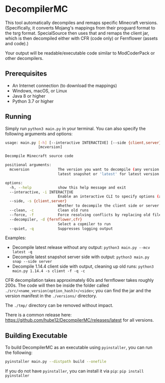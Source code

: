 # DecompilerMC

This tool automatically decompiles and remaps specific Minecraft versions. (Specifically, it converts Mojang's mappings from their proguard format to the tsrg format. SpecialSource then uses that and remaps the client jar, which is then decompiled either with CFR (code only) or Fernflower (assets and code).)

Your output will be readable/executable code similar to ModCoderPack or other decompilers.

## Prerequisites

- An Internet connection (to download the mappings)
- Windows, macOS, or Linux
- Java 8 or higher
- Python 3.7 or higher

## Running

Simply run `python3 main.py` in your terminal. You can also specify the following arguments and options:

```bash
usage: main.py [-h] [--interactive INTERACTIVE] [--side {client,server}] [--clean] [--force] [--decompiler {fernflower,cfr}] [--quiet]
               [mcversion]

Decompile Minecraft source code

positional arguments:
  mcversion             The version you want to decompile (any version starting from 19w36a (snapshot) and 1.14.4 (releases)) Use 'snap' for
                        latest snapshot or 'latest' for latest version

options:
  -h, --help            show this help message and exit
  --interactive, -i INTERACTIVE
                        Enable an interactive CLI to specify options (all other command line arguments, besides --quiet, will be ignored)
  --side, -s {client,server}
                        Whether to decompile the client side or server side
  --clean, -c           Clean old runs
  --force, -f           Force resolving conflicts by replacing old files
  --decompiler, -d {fernflower,cfr}
                        Select a copmiler to run
  --quiet, -q           Suppresses logging output
```

Examples:
- Decompile latest release without any output: `python3 main.py --mcv latest -q` 
- Decompile latest snapshot server side with output: `python3 main.py snap --side server` 
- Decompile 1.14.4 client side with output, cleaning up old runs:  `python3 main.py 1.14.4 -s client -f -q -c` 

CFR decompilation takes approximately 60s and fernflower takes roughly 200s. The code will then be inside the folder called `./src/<name_version(option_hash)>/<side>`; you can find the jar and the version manifest in the `./versions/` directory.

The `./tmp/` directory can be removed without impact.

There is a common release here: https://github.com/hube12/DecompilerMC/releases/latest for all versions.

## Building Executable

To build DecompilerMC as an executable using `pyinstaller`, you can run the following:

```sh
pyinstaller main.py --distpath build --onefile
```

If you do not have `pyinstaller`, you can install it via `pip`: `pip install pyinstaller`
